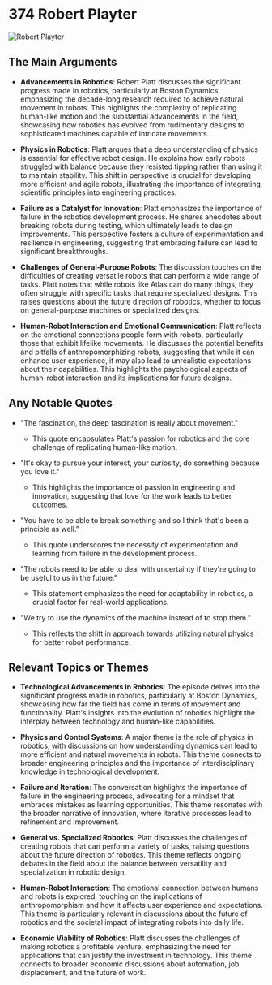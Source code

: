 # 374 Robert Playter


![Robert Playter](https://encrypted-tbn0.gstatic.com/images?q=tbn:ANd9GcTdQ8KVXBcGX7NKTFsR_Jv1snQhBICp1jRQIurwcE4VQV76VvUK6ar77Q&s=0)



## The Main Arguments

- **Advancements in Robotics**: Robert Platt discusses the significant progress made in robotics, particularly at Boston Dynamics, emphasizing the decade-long research required to achieve natural movement in robots. This highlights the complexity of replicating human-like motion and the substantial advancements in the field, showcasing how robotics has evolved from rudimentary designs to sophisticated machines capable of intricate movements.

- **Physics in Robotics**: Platt argues that a deep understanding of physics is essential for effective robot design. He explains how early robots struggled with balance because they resisted tipping rather than using it to maintain stability. This shift in perspective is crucial for developing more efficient and agile robots, illustrating the importance of integrating scientific principles into engineering practices.

- **Failure as a Catalyst for Innovation**: Platt emphasizes the importance of failure in the robotics development process. He shares anecdotes about breaking robots during testing, which ultimately leads to design improvements. This perspective fosters a culture of experimentation and resilience in engineering, suggesting that embracing failure can lead to significant breakthroughs.

- **Challenges of General-Purpose Robots**: The discussion touches on the difficulties of creating versatile robots that can perform a wide range of tasks. Platt notes that while robots like Atlas can do many things, they often struggle with specific tasks that require specialized designs. This raises questions about the future direction of robotics, whether to focus on general-purpose machines or specialized designs.

- **Human-Robot Interaction and Emotional Communication**: Platt reflects on the emotional connections people form with robots, particularly those that exhibit lifelike movements. He discusses the potential benefits and pitfalls of anthropomorphizing robots, suggesting that while it can enhance user experience, it may also lead to unrealistic expectations about their capabilities. This highlights the psychological aspects of human-robot interaction and its implications for future designs.

## Any Notable Quotes

- "The fascination, the deep fascination is really about movement."
  - This quote encapsulates Platt's passion for robotics and the core challenge of replicating human-like motion.

- "It's okay to pursue your interest, your curiosity, do something because you love it."
  - This highlights the importance of passion in engineering and innovation, suggesting that love for the work leads to better outcomes.

- "You have to be able to break something and so I think that's been a principle as well."
  - This quote underscores the necessity of experimentation and learning from failure in the development process.

- "The robots need to be able to deal with uncertainty if they're going to be useful to us in the future."
  - This statement emphasizes the need for adaptability in robotics, a crucial factor for real-world applications.

- "We try to use the dynamics of the machine instead of to stop them."
  - This reflects the shift in approach towards utilizing natural physics for better robot performance.

## Relevant Topics or Themes

- **Technological Advancements in Robotics**: The episode delves into the significant progress made in robotics, particularly at Boston Dynamics, showcasing how far the field has come in terms of movement and functionality. Platt's insights into the evolution of robotics highlight the interplay between technology and human-like capabilities.

- **Physics and Control Systems**: A major theme is the role of physics in robotics, with discussions on how understanding dynamics can lead to more efficient and natural movements in robots. This theme connects to broader engineering principles and the importance of interdisciplinary knowledge in technological development.

- **Failure and Iteration**: The conversation highlights the importance of failure in the engineering process, advocating for a mindset that embraces mistakes as learning opportunities. This theme resonates with the broader narrative of innovation, where iterative processes lead to refinement and improvement.

- **General vs. Specialized Robotics**: Platt discusses the challenges of creating robots that can perform a variety of tasks, raising questions about the future direction of robotics. This theme reflects ongoing debates in the field about the balance between versatility and specialization in robotic design.

- **Human-Robot Interaction**: The emotional connection between humans and robots is explored, touching on the implications of anthropomorphism and how it affects user experience and expectations. This theme is particularly relevant in discussions about the future of robotics and the societal impact of integrating robots into daily life.

- **Economic Viability of Robotics**: Platt discusses the challenges of making robotics a profitable venture, emphasizing the need for applications that can justify the investment in technology. This theme connects to broader economic discussions about automation, job displacement, and the future of work.
